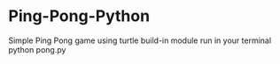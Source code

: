 # Ping-Pong-Python
Simple Ping Pong game using turtle build-in module
run in your terminal
  python pong.py
